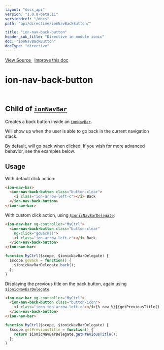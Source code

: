 ```yaml
---
layout: "docs_api"
version: "1.0.0-beta.11"
versionHref: "/docs"
path: "api/directive/ionNavBackButton/"

title: "ion-nav-back-button"
header_sub_title: "Directive in module ionic"
doc: "ionNavBackButton"
docType: "directive"
---
```


<div class="improve-docs">
  <a href='http://github.com/driftyco/ionic/tree/master/js/angular/directive/navBackButton.js#L1'>
    View Source
  </a>
  &nbsp;
  <a href='http://github.com/driftyco/ionic/edit/master/js/angular/directive/navBackButton.js#L1'>
    Improve this doc
  </a>
</div>




<h1 class="api-title">

  ion-nav-back-button


<br />
<small>
  Child of <a href="/docs/api/directive/ionNavBar/"><code>ionNavBar</code></a>
</small>


</h1>





Creates a back button inside an <a href="/docs/api/directive/ionNavBar/"><code>ionNavBar</code></a>.

Will show up when the user is able to go back in the current navigation stack.

By default, will go back when clicked.  If you wish for more advanced behavior, see the
examples below.








  
<h2 id="usage">Usage</h2>
  
With default click action:

```html
<ion-nav-bar>
  <ion-nav-back-button class="button-clear">
    <i class="ion-arrow-left-c"></i> Back
  </ion-nav-back-button>
</ion-nav-bar>
```

With custom click action, using <a href="/docs/api/service/$ionicNavBarDelegate/"><code>$ionicNavBarDelegate</code></a>:

```html
<ion-nav-bar ng-controller="MyCtrl">
  <ion-nav-back-button class="button-clear"
    ng-click="goBack()">
    <i class="ion-arrow-left-c"></i> Back
  </ion-nav-back-button>
</ion-nav-bar>
```
```js
function MyCtrl($scope, $ionicNavBarDelegate) {
  $scope.goBack = function() {
    $ionicNavBarDelegate.back();
  };
}
```

Displaying the previous title on the back button, again using
<a href="/docs/api/service/$ionicNavBarDelegate/"><code>$ionicNavBarDelegate</code></a>.

```html
<ion-nav-bar ng-controller="MyCtrl">
  <ion-nav-back-button class="button-icon">
    <i class="icon ion-arrow-left-c"></i>{% raw %}{{getPreviousTitle() || 'Back'}}{% endraw %}
  </ion-nav-back-button>
</ion-nav-bar>
```
```js
function MyCtrl($scope, $ionicNavBarDelegate) {
  $scope.getPreviousTitle = function() {
    return $ionicNavBarDelegate.getPreviousTitle();
  };
}
```
  
  

  






